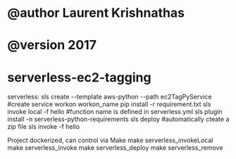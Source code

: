 # @author Laurent Krishnathas
# @version 2017


# serverless-ec2-tagging

serverless:
    sls create --template aws-python --path ec2TagPyService     #create service
    workon workon_name
    pip install -r requirement.txt
    sls invoke local -f hello                                   #function name is defined in serverless.yml
    sls plugin install -n serverless-python-requirements
    sls deploy                                                  #automatically cteate a zip file
    sls invoke -f hello
    
    
    
Project dockerized, can control via Make
    make serverless_invokeLocal
    make serverless_invoke
    make serverless_deploy
    make serverless_remove
